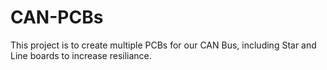 # CAN-PCBs
This project is to create multiple PCBs for our CAN Bus, including Star and Line boards to increase resiliance.

